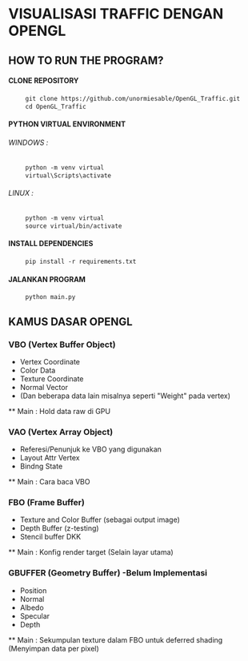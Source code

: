 # VISUALISASI TRAFFIC DENGAN OPENGL

## HOW TO RUN THE PROGRAM?
#### CLONE REPOSITORY
<pre>
    <code>git clone https://github.com/unormiesable/OpenGL_Traffic.git</code>
    <code>cd OpenGL_Traffic</code>
</pre>

#### PYTHON VIRTUAL ENVIRONMENT
###### WINDOWS :
<pre>
    <code>python -m venv virtual</code>
    <code>virtual\Scripts\activate</code>
</pre>

###### LINUX :
<pre>
    <code>python -m venv virtual</code>
    <code>source virtual/bin/activate</code>
</pre>

#### INSTALL DEPENDENCIES
<pre>
    <code>pip install -r requirements.txt</code>
</pre>

#### JALANKAN PROGRAM
<pre>
    <code>python main.py</code>
</pre>

## KAMUS DASAR OPENGL
### VBO (Vertex Buffer Object)
* Vertex Coordinate
* Color Data
* Texture Coordinate
* Normal Vector
* (Dan beberapa data lain misalnya seperti "Weight" pada vertex)

** Main : Hold data raw di GPU

### VAO (Vertex Array Object)
* Referesi/Penunjuk ke VBO yang digunakan
* Layout Attr Vertex
* Bindng State

** Main : Cara baca VBO

### FBO (Frame Buffer)
* Texture and Color Buffer (sebagai output image)
* Depth Buffer (z-testing)
* Stencil buffer DKK

** Main : Konfig render target (Selain layar utama)

### GBUFFER (Geometry Buffer) -Belum Implementasi
* Position
* Normal
* Albedo
* Specular
* Depth

** Main : Sekumpulan texture dalam FBO untuk deferred shading (Menyimpan data per pixel)
